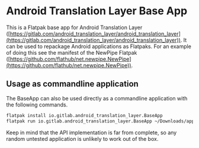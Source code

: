 # Android Translation Layer Base App

This is a Flatpak base app for Android Translation Layer ([https://gitlab.com/android_translation_layer/android_translation_layer](https://gitlab.com/android_translation_layer/android_translation_layer)). It can be used to repackage Android applications as Flatpaks. For an example of doing this see the manifest of the NewPipe Flatpak ([https://github.com/flathub/net.newpipe.NewPipe](https://github.com/flathub/net.newpipe.NewPipe)).

## Usage as commandline application
The BaseApp can also be used directly as a commandline application with the following commands.

```bash
flatpak install io.gitlab.android_translation_layer.BaseApp
flatpak run io.gitlab.android_translation_layer.BaseApp ~/Downloads/application.apk
```

Keep in mind that the API implementation is far from complete, so any random untested application is unlikely to work out of the box.
